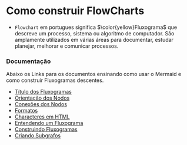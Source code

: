 # Como construir FlowCharts

* `Flowchart` em portugues significa $\color{yellow}Fluxograma$ que descreve um processo, sistema ou algoritmo de computador. São amplamente utilizados em várias áreas para documentar, estudar planejar, melhorar e comunicar processos.

### Documentação

Abaixo os Links para os documentos ensinando como usar o Mermaid e como construir Fluxogramas descentes.

- [Título dos Fluxogramas](Titulo.md)
- [Orientação dos Nodos](Orientacao.md)
- [Conexões dos Nodos](Conexoes.md)
- [Formatos](Formatos.md)
- [Characteres em HTML](HtmlCharacteres.md)
- [Entendendo um Fluxograma](Entendendo.md)
- [Construindo Fluxogramas](Construindo.md)
- [Criando Subgrafos](Subgrafo.md)
